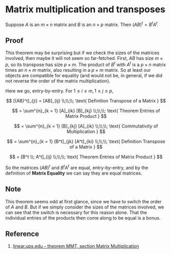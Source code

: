 # Matrix multiplication and transposes

Suppose $A$ is an $m \times n$ matrix and $B$ is an $n \times p$ matrix. Then $(AB)^t = B^t A^t$.

## Proof

This theorem may be surprising but if we check the sizes of the matrices involved, then maybe it will not seem so far-fetched. First, $AB$  has size $m \times p$, so its transpose has size $p \times m$. The product of $B^t$ with $A^t$ is a $p \times n$ matrix times an $n \times m$ matrix, also resulting in a $p \times m$ matrix. So at least our objects are compatible for equality (and would not be, in general, if we did not reverse the order of the matrix multiplication).

Here we go, entry-by-entry. For $1 \leq i \leq m, 1 \leq j \leq p$,

$$
[(AB)^t]_{ji} = [AB]_{ij}
\\;\\;\\;
\text{ Definition Transpose of a Matrix }
$$

$$
= \sum^{n}_{k = 1} [A]_{ik} [B]_{kj}
\\;\\;\\;
\text{ Theorem Entries of Matrix Product }
$$

$$
= \sum^{n}_{k = 1} [B]_{kj} [A]_{ik}
\\;\\;\\;
\text{ Commutativity of Multiplication }
$$

$$
= \sum^{n}_{k = 1} [B^t]_{jk} [A^t]_{ki}
\\;\\;\\;
\text{ Definition Transpose of a Matrix }
$$

$$
= [B^t \\; A^t]_{ij}
\\;\\;\\;
\text{ Theorem Entries of Matrix Product }
$$

So the matrices $(AB)^t$ and $B^t A^t$ are equal, entry-by-entry, and by the definition of **Matrix Equality** we can say they are equal matrices.

## Note

This theorem seems odd at first glance, since we have to switch the order of $A$ and $B$. But if we simply consider the sizes of the matrices involved, we can see that the switch is necessary for this reason alone. That the individual entries of the products then come along to be equal is a bonus.

## Reference

1. [linear.ups.edu - theorem MMT, section Matrix Multiplication](http://linear.ups.edu/html/section-MM.html)
